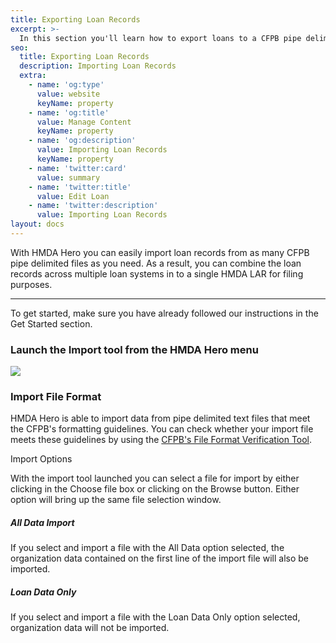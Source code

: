 ```yaml
---
title: Exporting Loan Records
excerpt: >-
  In this section you'll learn how to export loans to a CFPB pipe delimited formatted file.
seo:
  title: Exporting Loan Records
  description: Importing Loan Records
  extra:
    - name: 'og:type'
      value: website
      keyName: property
    - name: 'og:title'
      value: Manage Content
      keyName: property
    - name: 'og:description'
      value: Importing Loan Records
      keyName: property
    - name: 'twitter:card'
      value: summary
    - name: 'twitter:title'
      value: Edit Loan
    - name: 'twitter:description'
      value: Importing Loan Records
layout: docs
---
```

With HMDA Hero you can easily import loan records from as many CFPB pipe delimited files as you need. As a result, you can combine the loan records across multiple loan systems in to a single HMDA LAR for filing purposes.

***

To get started, make sure you have already followed our instructions in the Get Started section.

### Launch the Import tool from the HMDA Hero menu

![](/images/import_menu.png)

### Import File Format

HMDA Hero is able to import data from pipe delimited text files that meet the CFPB's formatting guidelines. You can check whether your import file meets these guidelines by using the [CFPB's File Format Verification Tool](https://ffiec.cfpb.gov/tools/file-format-verification).

Import Options

With the import tool launched you can select a file for import by either clicking in the Choose file box or clicking on the Browse button. Either option will bring up the same file selection window.

##### All Data Import

If you select and import a file with the All Data option selected, the organization data contained on the first line of the import file will also be imported.

##### Loan Data Only

If you select and import a file with the Loan Data Only option selected, organization data will not be imported.
